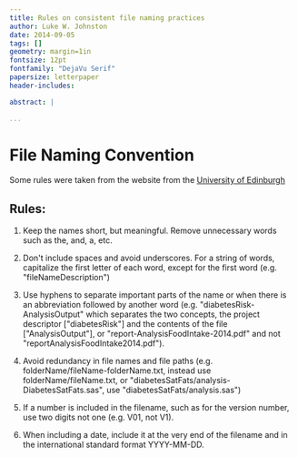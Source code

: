 ```yaml
---
title: Rules on consistent file naming practices
author: Luke W. Johnston
date: 2014-09-05
tags: []
geometry: margin=1in
fontsize: 12pt
fontfamily: "DejaVu Serif"
papersize: letterpaper
header-includes:

abstract: |

...
```


# File Naming Convention #

Some rules were taken from the website from the
[University of Edinburgh](http://www.recordsmanagement.ed.ac.uk/InfoStaff/RMstaff/RMprojects/PP/FileNameRules/Rules.htm)

## Rules: ##

1. Keep the names short, but meaningful. Remove unnecessary words such
   as the, and, a, etc.

2. Don't include spaces and avoid underscores. For a string of words,
   capitalize the first letter of each word, except for the first word
   (e.g. "fileNameDescription")

3. Use hyphens to separate important parts of the name or when there
   is an abbreviation followed by another word (e.g.
   "diabetesRisk-AnalysisOutput" which separates the two concepts, the
   project descriptor ["diabetesRisk"] and the contents of the file
   ["AnalysisOutput"], or "report-AnalysisFoodIntake-2014.pdf" and not
   "reportAnalysisFoodIntake2014.pdf").

4. Avoid redundancy in file names and file paths
   (e.g. folderName/fileName-folderName.txt, instead use
   folderName/fileName.txt, or
   "diabetesSatFats/analysis-DiabetesSatFats.sas", use
   "diabetesSatFats/analysis.sas")

5. If a number is included in the filename, such as for the version
   number, use two digits not one (e.g. V01, not V1).

6. When including a date, include it at the very end of the filename
   and in the international standard format YYYY-MM-DD.
